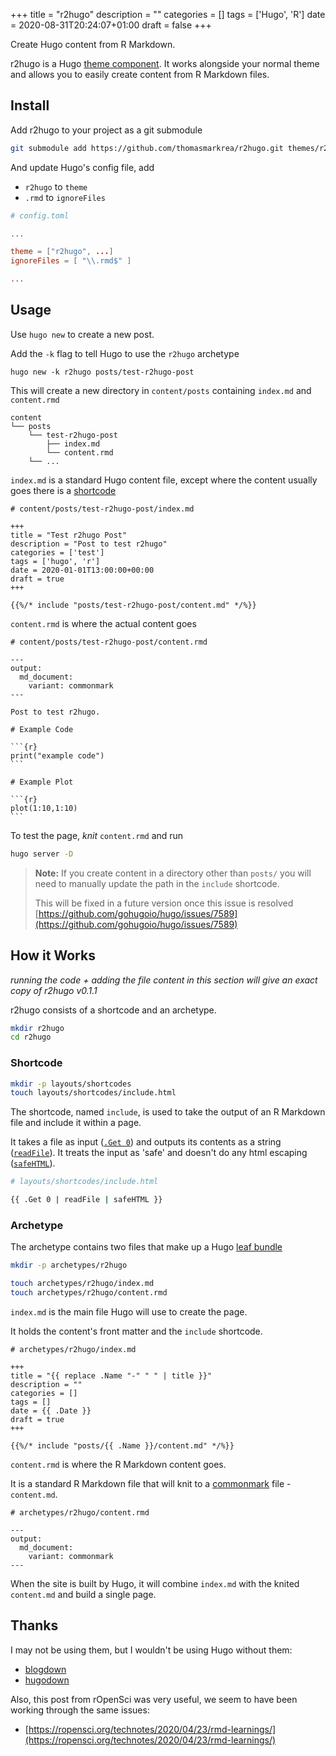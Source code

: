 +++
title = "r2hugo"
description = ""
categories = []
tags = ['Hugo', 'R']
date = 2020-08-31T20:24:07+01:00
draft = false
+++

Create Hugo content from R Markdown.

r2hugo is a Hugo [theme component](https://gohugo.io/hugo-modules/theme-components/). It works alongside your normal theme and allows you to easily create content from R Markdown files.

## Install

Add r2hugo to your project as a git submodule

```bash
git submodule add https://github.com/thomasmarkrea/r2hugo.git themes/r2hugo
```

And update Hugo's config file, add

- `r2hugo` to `theme`
- `.rmd` to `ignoreFiles`

```toml
# config.toml

...

theme = ["r2hugo", ...]
ignoreFiles = [ "\\.rmd$" ]

...
```

## Usage

Use `hugo new` to create a new post.

Add the `-k` flag to tell Hugo to use the `r2hugo` archetype

```
hugo new -k r2hugo posts/test-r2hugo-post
```

This will create a new directory in `content/posts` containing `index.md` and `content.rmd`

```
content
└── posts
    └── test-r2hugo-post
        ├── index.md
        └── content.rmd
    └── ...
```

`index.md` is a standard Hugo content file, except where the content usually goes there is a [shortcode](https://gohugo.io/content-management/shortcodes/)

```
# content/posts/test-r2hugo-post/index.md

+++
title = "Test r2hugo Post"
description = "Post to test r2hugo"
categories = ['test']
tags = ['hugo', 'r']
date = 2020-01-01T13:00:00+00:00
draft = true
+++

{{%/* include "posts/test-r2hugo-post/content.md" */%}}
```

`content.rmd` is where the actual content goes

````
# content/posts/test-r2hugo-post/content.rmd

---
output:
  md_document:
    variant: commonmark
---

Post to test r2hugo.

# Example Code

```{r}
print("example code")
```

# Example Plot

```{r}
plot(1:10,1:10)
```
````

To test the page, *knit* `content.rmd` and run 

```bash
hugo server -D
```

> **Note:** If you create content in a directory other than `posts/` you will need to manually update the path in the `include` shortcode.
>
> This will be fixed in a future version once this issue is resolved [https://github.com/gohugoio/hugo/issues/7589](https://github.com/gohugoio/hugo/issues/7589)

## How it Works

*running the code + adding the file content in this section will give an exact copy of r2hugo v0.1.1*

r2hugo consists of a shortcode and an archetype.

```bash
mkdir r2hugo
cd r2hugo
```

### Shortcode

```bash
mkdir -p layouts/shortcodes
touch layouts/shortcodes/include.html
```

The shortcode, named `include`, is used to take the output of an R Markdown file and include it within a page. 

It takes a file as input ([`.Get 0`](https://gohugo.io/functions/get/)) and outputs its contents as a string ([`readFile`](https://gohugo.io/functions/readfile/)). It treats the input as 'safe' and doesn't do any html escaping ([`safeHTML`](https://gohugo.io/functions/safehtml/)).

```bash
# layouts/shortcodes/include.html

{{ .Get 0 | readFile | safeHTML }}
```

### Archetype

The archetype contains two files that make up a Hugo [leaf bundle](https://gohugo.io/content-management/page-bundles/#leaf-bundles) 

```bash
mkdir -p archetypes/r2hugo

touch archetypes/r2hugo/index.md
touch archetypes/r2hugo/content.rmd
```

`index.md` is the main file Hugo will use to create the page.

It holds the content's front matter and the `include` shortcode.

```
# archetypes/r2hugo/index.md

+++
title = "{{ replace .Name "-" " " | title }}"
description = ""
categories = []
tags = []
date = {{ .Date }}
draft = true
+++

{{%/* include "posts/{{ .Name }}/content.md" */%}}
```

`content.rmd` is where the R Markdown content goes.

It is a standard R Markdown file that will knit to a [commonmark](https://commonmark.org/) file - `content.md`.

```
# archetypes/r2hugo/content.rmd

---
output:
  md_document:
    variant: commonmark
---
```

When the site is built by Hugo, it will combine `index.md` with the knited `content.md` and build a single page.

## Thanks

I may not be using them, but I wouldn't be using Hugo without them:

- [blogdown](https://github.com/rstudio/blogdown/)
- [hugodown](https://github.com/r-lib/hugodown/)

Also, this post from rOpenSci was very useful, we seem to have been working through the same issues:

- [https://ropensci.org/technotes/2020/04/23/rmd-learnings/](https://ropensci.org/technotes/2020/04/23/rmd-learnings/)